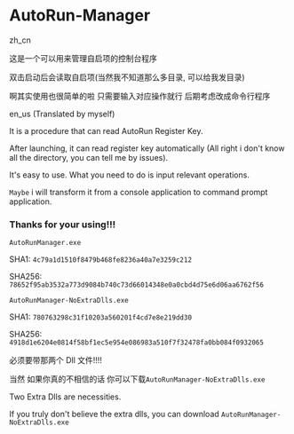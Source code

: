 # AutoRun-Manager

zh_cn

这是一个可以用来管理自启项的控制台程序

双击启动后会读取自启项(当然我不知道那么多目录, 可以给我发目录)

啊其实使用也很简单的啦 只需要输入对应操作就行 后期考虑改成命令行程序

en_us (Translated by myself)

It is a procedure that can read AutoRun Register Key.

After launching, it can read register key automatically (All right i don't know all the directory, you can tell me by issues).

It's easy to use. What you need to do is input relevant operations.

`Maybe` i will transform it from a console application to command prompt application.


### Thanks for your using!!!

`AutoRunManager.exe`

SHA1: `4c79a1d1510f8479b468fe8236a40a7e3259c212`

SHA256: `78652f95ab3532a773d9084b740c73d66014348e0a0cbd4d75e6d06aa6762f56`

`AutoRunManager-NoExtraDlls.exe`

SHA1: `780763298c31f10203a560201f4cd7e8e219dd30`

SHA256: `4918d1e6204e0814f58bf1ec5e954e086983a510f7f32478fa0bb084f0932065`

必须要带那两个 Dll 文件!!!!

当然 如果你真的不相信的话 你可以下载`AutoRunManager-NoExtraDlls.exe`

Two Extra Dlls are necessities.

If you truly don't believe the extra dlls, you can download `AutoRunManager-NoExtraDlls.exe`
